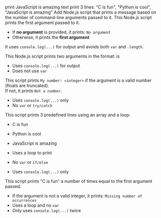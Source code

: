 print JavaScript is amazing text
print 3 lines: "C is fun", "Python is cool", "JavaScript is amazing"
Add Node.js script that prints a message based on the number of command-line arguments passed to it.
This Node.js script prints the first argument passed to it.

- If **no argument** is provided, it prints: `No argument`
- Otherwise, it prints the **first argument**

It uses `console.log(...)` for output and avoids both `var` and `.length`.

This Node.js script prints two arguments in the format: <first argument> is <second argument>

- Uses `console.log(...)` for output
- Does not use `var`

This script prints `My number: <integer>` if the argument is a valid number (floats are truncated).  
If not, it prints `Not a number`.

- Uses `console.log(...)` only
- No `var` or `try/catch`

This script prints 3 predefined lines using an array and a loop:

- C is fun
- Python is cool
- JavaScript is amazing

- Uses a loop to print
- No `var` or `if/else`
- Uses `console.log(...)` only

This script prints "C is fun" a number of times equal to the first argument passed.

- If the argument is not a valid integer, it prints: `Missing number of occurrences`
- Uses a loop and no `var`
- Only uses `console.log(...)` twice
